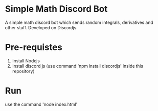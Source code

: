 # Simple Math Discord Bot
A simple math discord bot which sends random integrals, derivatives and other stuff. Developed on Discordjs
# Pre-requistes
1. Install Nodejs
2. Install discord js (use command 'npm install discordjs' inside this repository)

# Run
use the command 'node index.html'
